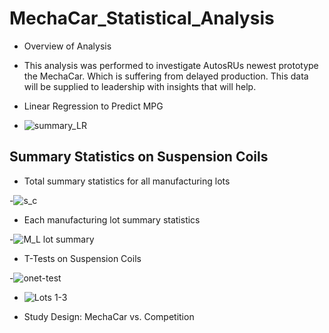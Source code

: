 # MechaCar_Statistical_Analysis

- Overview of Analysis

- This analysis was performed to investigate AutosRUs newest prototype the MechaCar. Which is suffering from delayed production. This data will be supplied to leadership with insights that will help.

- Linear Regression to Predict MPG
- ![summary_LR](https://user-images.githubusercontent.com/113808332/221390272-f33e1f3f-178b-40a7-812c-e858d5147911.png)







## Summary Statistics on Suspension Coils


- Total summary statistics for all manufacturing lots


-![s_c](https://user-images.githubusercontent.com/113808332/221390630-50cd25fb-e906-4675-8d27-cd41c2869930.png)



- Each manufacturing lot summary statistics


-![M_L lot summary](https://user-images.githubusercontent.com/113808332/221390766-a31a2530-02f4-4c57-8558-6692d9074cb3.png)



- T-Tests on Suspension Coils

-![onet-test](https://user-images.githubusercontent.com/113808332/221391095-2830ec84-2077-410f-ac4f-cf24c84d1f53.png)




- ![Lots 1-3](https://user-images.githubusercontent.com/113808332/221391305-a6792df5-2ac0-46c1-b7f7-418a470f63e5.png)





- Study Design: MechaCar vs. Competition

